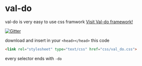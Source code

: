 # val-do

val-do is very easy to use css framwork
[Visit Val-do framework!](http://www.val-do.com)

[![Gitter](https://badges.gitter.im/Join%20Chat.svg)](https://gitter.im/valeri879/val_do?utm_source=badge&utm_medium=badge&utm_campaign=pr-badge)

download and insert in your ```<head></head>``` this code

```html
<link rel="stylesheet" type="text/css" href="css/val_do.css">
```

every selector ends with ```-do``` 
